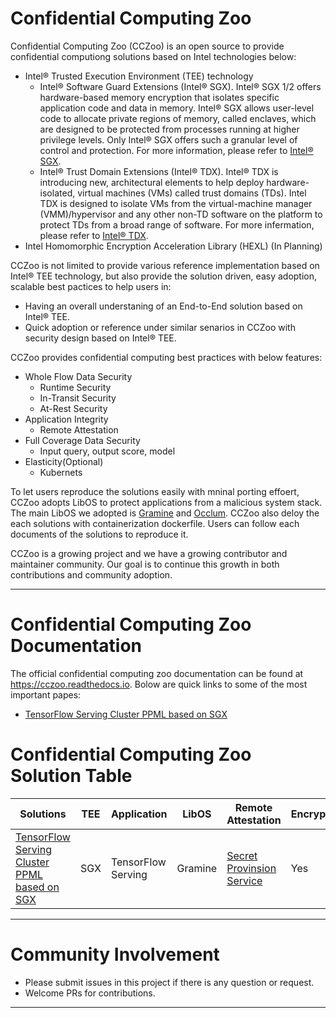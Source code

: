 # Confidential Computing Zoo

Confidential Computing Zoo (CCZoo) is an open source to provide confidential computiong
solutions based on Intel technologies below:
- Intel® Trusted Execution Environment (TEE) technology
  - Intel® Software Guard Extensions (Intel® SGX).
    Intel® SGX 1/2 offers hardware-based memory encryption that isolates specific
    application code and data in memory. Intel® SGX allows user-level code to
    allocate private regions of memory, called enclaves, which are designed to
    be protected from processes running at higher privilege levels. Only Intel®
    SGX offers such a granular level of control and protection.
    For more information, please refer to [Intel® SGX](https://www.intel.com/content/www/us/en/architecture-and-technology/software-guard-extensions.html).
  - Intel® Trust Domain Extensions (Intel® TDX).
    Intel® TDX is introducing new, architectural elements to help deploy hardware-isolated,
    virtual machines (VMs) called trust domains (TDs). Intel TDX is designed to isolate
    VMs from the virtual-machine manager (VMM)/hypervisor and any other non-TD software
    on the platform to protect TDs from a broad range of software. For more infermation,
    please refer to [Intel® TDX](https://www.intel.com/content/www/us/en/developer/articles/technical/intel-trust-domain-extensions.html).
- Intel Homomorphic Encryption Acceleration Library (HEXL) (In Planning)


CCZoo is not limited to provide various reference implementation based on Intel® TEE technology,
but also provide the solution driven, easy adoption, scalable best pactices to help users in:
- Having an overall understaning of an End-to-End solution based on Intel® TEE.
- Quick adoption or reference under similar senarios in CCZoo with security design based on Intel® TEE.

CCZoo provides confidential computing best practices with below features:
- Whole Flow Data Security
  - Runtime Security
  - In-Transit Security
  - At-Rest Security
- Application Integrity
  - Remote Attestation
- Full Coverage Data Security
  - Input query, output score, model
- Elasticity(Optional)
  - Kubernets

To let users reproduce the solutions easily with mninal porting effoert, CCZoo adopts LibOS
to protect applications from a malicious system stack. The main LibOS we adopted is [Gramine](https://github.com/gramineproject/gramine)
and [Occlum](https://github.com/occlum/occlum). CCZoo also deloy the each solutions
with containerization dockerfile. Users can follow each documents of the solutions to reproduce
it.

CCZoo is a growing project and we have a growing contributor and maintainer community.
Our goal is to continue this growth in both contributions and community adoption.

---

# Confidential Computing Zoo Documentation

The official confidential computing zoo documentation can be found at https://cczoo.readthedocs.io.
Bolow are quick links to some of the most important papes:
- [TensorFlow Serving Cluster PPML based on SGX](https://cczoo.readthedocs.io/en/latest/Solutions/tf_serving_cluster.html)


# Confidential Computing Zoo Solution Table

|  Solutions    |  TEE    | Application    |  LibOS    |   Remote Attestation   |   Encryption/Decryption    |TLS    |
| ----          | ----            |----            | ----      |----             |----      |----      |
|   [TensorFlow Serving Cluster PPML based on SGX](https://cczoo.readthedocs.io/en/latest/Solutions/tensorflow-serving-cluster/index.html)   |  SGX |TensorFlow Serving   |  Gramine    |  [Secret Provinsion Service](https://cczoo.readthedocs.io/en/latest/Solutions/tensorflow-serving-cluster/index.html#start-secret-provision-service)| Yes |  gRPC  |


---

# Community Involvement

- Please submit issues in this project if there is any question or request.
- Welcome PRs for contributions.

---


